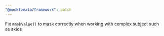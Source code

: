```yaml
---
"@mocktomata/framework": patch
---
```


Fix `maskValue()` to mask correctly when working with complex subject such as axios
